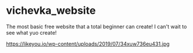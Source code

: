 # vichevka_website
The most basic free website that a total beginner can create!
I can't wait to see what yuo create!

https://likeyou.io/wp-content/uploads/2019/07/34xuw736eu431.jpg
